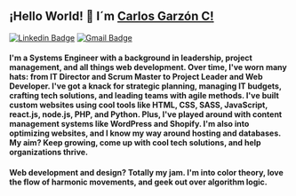 ## ¡Hello World! 👋 I´m [Carlos Garzón C!](https://madebygarzon.com)

[![Linkedin Badge](https://img.shields.io/badge/-LinkedIn-0e76a8?style=flat-square&logo=Linkedin&logoColor=white)](https://www.linkedin.com/in/carlosgarzonc/)
[![Gmail Badge](https://img.shields.io/badge/-ContactGmail-Green)](mailto:madebygarzon@gmail.com)

#### I'm a Systems Engineer with a background in leadership, project management, and all things web development. Over time, I've worn many hats: from IT Director and Scrum Master to Project Leader and Web Developer. I've got a knack for strategic planning, managing IT budgets, crafting tech solutions, and leading teams with agile methods. I've built custom websites using cool tools like HTML, CSS, SASS, JavaScript, react.js, node.js, PHP, and Python. Plus, I've played around with content management systems like WordPress and Shopify. I'm also into optimizing websites, and I know my way around hosting and databases. My aim? Keep growing, come up with cool tech solutions, and help organizations thrive.

#### Web development and design? Totally my jam. I'm into color theory, love the flow of harmonic movements, and geek out over algorithm logic.
